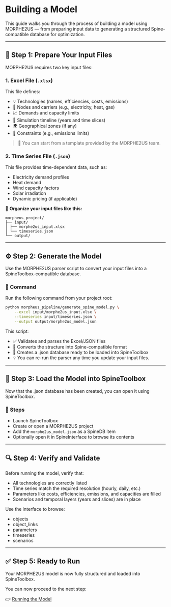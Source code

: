 # Building a Model

This guide walks you through the process of building a model using MORPHE2US — from preparing input data to generating a structured Spine-compatible database for optimization.

---

## 🧰 Step 1: Prepare Your Input Files

MORPHE2US requires two key input files:

### 1. Excel File (`.xlsx`)

This file defines:

- 💡 Technologies (names, efficiencies, costs, emissions)
- 🧱 Nodes and carriers (e.g., electricity, heat, gas)
- 📈 Demands and capacity limits
- 📆 Simulation timeline (years and time slices)
- 🌍 Geographical zones (if any)
- 📏 Constraints (e.g., emissions limits)

> 📌 You can start from a template provided by the MORPHE2US team.

### 2. Time Series File (`.json`)

This file provides time-dependent data, such as:

- Electricity demand profiles
- Heat demand
- Wind capacity factors
- Solar irradiation
- Dynamic pricing (if applicable)

📁 **Organize your input files like this:**

```
morpheus_project/
├── input/
│ ├── morphe2us_input.xlsx
│ └── timeseries.json
└── output/
```

---

## ⚙️ Step 2: Generate the Model

Use the MORPHE2US parser script to convert your input files into a SpineToolbox-compatible database.

### 🔧 Command

Run the following command from your project root:

```bash
python morpheus_pipeline/generate_spine_model.py \
    --excel input/morphe2us_input.xlsx \
    --timeseries input/timeseries.json \
    --output output/morphe2us_model.json
```

This script:

- ✅ Validates and parses the Excel/JSON files
- 🔁 Converts the structure into Spine-compatible format
- 🧱 Creates a .json database ready to be loaded into SpineToolbox
- 💡 You can re-run the parser any time you update your input files.

---

## 🧩 Step 3: Load the Model into SpineToolbox

Now that the .json database has been created, you can open it using SpineToolbox.

### 📝 Steps

- Launch SpineToolbox
- Create or open a MORPHE2US project
- Add the `morphe2us_model.json` as a SpineDB item
- Optionally open it in SpineInterface to browse its contents

---

## 🔍 Step 4: Verify and Validate

Before running the model, verify that:

- All technologies are correctly listed
- Time series match the required resolution (hourly, daily, etc.)
- Parameters like costs, efficiencies, emissions, and capacities are filled
- Scenarios and temporal layers (years and slices) are in place

Use the interface to browse:

- objects
- object_links
- parameters
- timeseries
- scenarios

---

## ✅ Step 5: Ready to Run

Your MORPHE2US model is now fully structured and loaded into SpineToolbox.

You can now proceed to the next step:

👉 [Running the Model](5_running_a_model.md)
